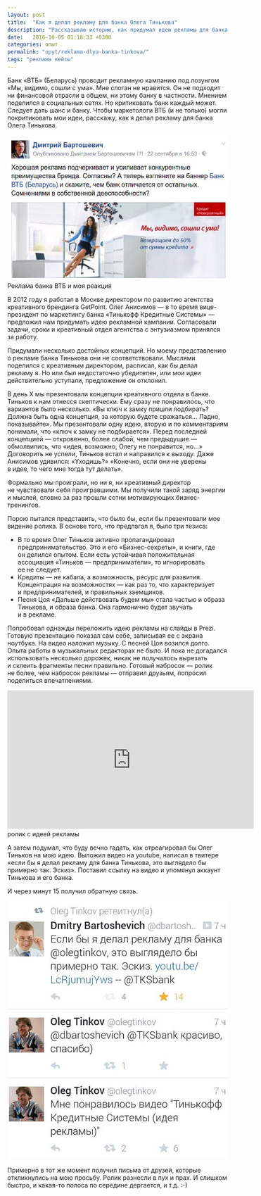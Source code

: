 ```yaml
---
layout: post
title:  "Как я делал рекламу для банка Олега Тинькова"
description: "Рассказываю историю, как придумал идею рекламы для банка Олега Тинькова, поделился с Тиньковым и что из этого вышло."
date:   2016-10-05 01:18:33 +0300
categories: опыт
permalink: "opyt/reklama-dlya-banka-tinkova/"
tags: "реклама кейсы"
---
```


<p>Банк «ВТБ» (Беларусь) проводит рекламную кампанию под лозунгом «Мы, видимо, сошли с&nbsp;ума». Мне слоган не&nbsp;нравится. Он&nbsp;не&nbsp;подходит ни&nbsp;финансовой отрасли в&nbsp;общем, ни&nbsp;этому банку в&nbsp;частности. Мнением поделился в&nbsp;социальных сетях. Но&nbsp;критиковать банк каждый может. Следует дать шанс и&nbsp;банку. Чтобы маркетологи ВТБ (и&nbsp;не&nbsp;только) могли покритиковать мои идеи, расскажу, как я&nbsp;делал рекламу для банка Олега Тинькова.</p><!--more-->
<img src="/images/tin1.jpg" alt="реклама банка ВТБ" /> 
<div class="notetip">Реклама банка ВТБ и&nbsp;моя реакция</div>
<p>В&nbsp;2012 году я&nbsp;работал в&nbsp;Москве директором по&nbsp;развитию агентства креативного брендинга GetPoint. Олег Анисимов&nbsp;— в&nbsp;то&nbsp;время вице-президент по&nbsp;маркетингу банка «Тинькофф Кредитные Системы»&nbsp;— предложил нам придумать идею рекламной кампании. Согласовали задачи, сроки и&nbsp;креативный отдел агентства с&nbsp;энтузиазмом принялся за&nbsp;работу.</p>
<p>Придумали несколько достойных концепций. Но&nbsp;моему представлению о&nbsp;рекламе банка Тинькова они не&nbsp;соответствовали. Мыслями поделился с&nbsp;креативным директором, расписал, как&nbsp;бы делал рекламу&nbsp;я. Но&nbsp;или был недостаточно убедителен, или мои идеи действительно уступали, предложение он&nbsp;отклонил.</p>
<p>В&nbsp;день&nbsp;Х мы&nbsp;презентовали концепции креативного отдела в&nbsp;банке. Тиньков к&nbsp;нам отнесся скептически. Ему сразу не&nbsp;понравилось, что вариантов было несколько. «Вы&nbsp;ключ к&nbsp;замку пришли подбирать? Должна быть одна концепция, за&nbsp;которую будете сражаться... Ладно, показывайте». Мы&nbsp;презентовали одну идею, вторую и&nbsp;по&nbsp;комментариям понимали, что «ключ к&nbsp;замку не&nbsp;подбирается». Перед последней концепцией&nbsp;— откровенно, более слабой, чем предыдущие&nbsp;— обмолвились, что «идея, возможно, Олегу не&nbsp;понравится, но...» Договорить не&nbsp;успели, Тиньков встал и&nbsp;направился к&nbsp;выходу. Даже Анисимов удивился: «Уходишь?» «Конечно, если они не&nbsp;уверены в&nbsp;идее, то&nbsp;чего мне тогда тут делать».</p>
<p>Формально мы&nbsp;проиграли, но&nbsp;ни&nbsp;я, ни&nbsp;креативный директор не&nbsp;чувствовали себя проигравшими. Мы&nbsp;получили такой заряд энергии и&nbsp;мыслей, словно за&nbsp;раз прошли сотни мотивирующих бизнес-тренингов.</p>
<p>Порою пытался представить, что было&nbsp;бы, если&nbsp;бы презентовали мое видение ролика. В&nbsp;основе того, что предлагал&nbsp;я, было три тезиса:</p>
<ul> 
	<li>В&nbsp;то&nbsp;время Олег Тиньков активно пропагандировал предпринимательство. Это и&nbsp;его «Бизнес-секреты», и&nbsp;книги, где он&nbsp;делился опытом. Если есть устойчивая положительная ассоциация «Тиньков&nbsp;— предприниматели», то&nbsp;игнорировать ее&nbsp;не&nbsp;следует.</li>
	<li>Кредиты&nbsp;— не&nbsp;кабала, а&nbsp;возможность, ресурс для развития. Концентрация на&nbsp;возможностях&nbsp;— как раз&nbsp;то, что характеризует и&nbsp;предпринимателей, и&nbsp;правильных заемщиков.</li>
	<li>Песня Цоя «Дальше действовать будем&nbsp;мы» стала частью и&nbsp;образа Тинькова, и&nbsp;образа банка. Она гармонично будет звучать и&nbsp;в&nbsp;рекламе.</li>
 </ul>
<p>Попробовал однажды переложить идею рекламы на&nbsp;слайды в&nbsp;Prezi. Готовую презентацию показал сам себе, записывая ее&nbsp;с&nbsp;экрана ноутбука. На&nbsp;видео наложил музыку. С&nbsp;песней Цоя возился долго. Опыта работы в&nbsp;музыкальных редакторах не&nbsp;было. И&nbsp;пока не&nbsp;догадался использовать несколько дорожек, никак не&nbsp;получалось вырезать и&nbsp;склеить фрагменты песни правильно. Готовый набросок&nbsp;— ролик не&nbsp;более, чем набросок рекламы&nbsp;— отправил друзьям, попросил поделиться впечатлениями.</p>

<p><div class="wtf"><div class="video"><iframe width="560" height="315" src="https://www.youtube.com/embed/LcRjumujYws?rel=0" frameborder="0" allowfullscreen></iframe></div>ролик с&nbsp;идеей рекламы</div></p>
<p>А&nbsp;затем подумал, что буду вечно гадать, как отреагировал&nbsp;бы Олег Тиньков на&nbsp;мою идею. Выложил видео на&nbsp;youtube, написал в&nbsp;твитере «если&nbsp;бы я&nbsp;делал рекламу для банка Тинькова, это выглядело&nbsp;бы примерно так. Эскиз». Поставил ссылку на&nbsp;видео и&nbsp;упомянул аккаунт Тинькова и&nbsp;его банка.</p>
<p>И&nbsp;через минут 15&nbsp;получил обратную связь.</p>
<p><img src="/images/tin2.jpg" alt="обратная связь Тинькова" /></p>
<p>Примерно в&nbsp;тот&nbsp;же момент получил письма от&nbsp;друзей, которые откликнулись на&nbsp;мою просьбу. Ролик разнесли в&nbsp;пух и&nbsp;прах. И&nbsp;слишком быстро, и&nbsp;какая-то полоса по&nbsp;середине дергается, и&nbsp;т.д. :-)</p>
